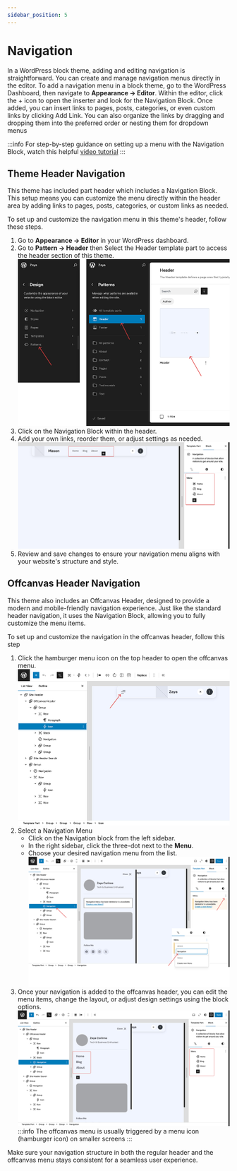 ```yaml
---
sidebar_position: 5
---
```

# Navigation

In a WordPress block theme, adding and editing navigation is straightforward. You can create and manage navigation menus directly in the editor. To add a navigation menu in a block theme, go to the WordPress Dashboard, then navigate to **Appearance → Editor**. Within the editor, click the + icon to open the inserter and look for the Navigation Block. Once added, you can insert links to pages, posts, categories, or even custom links by clicking Add Link. You can also organize the links by dragging and dropping them into the preferred order or nesting them for dropdown menus

:::info
For step-by-step guidance on setting up a menu with the Navigation Block, watch this helpful [video tutorial](https://learn.wordpress.org/tutorial/how-to-create-a-menu-with-the-navigation-block/)
:::


## Theme Header Navigation
This theme has included part header which includes a Navigation Block. This setup means you can customize the menu directly within the header area by adding links to pages, posts, categories, or custom links as needed.

To set up and customize the navigation menu in this theme's header, follow these steps.

1. Go to **Appearance → Editor** in your WordPress dashboard.
2. Go to **Pattern → Header** then Select the Header template part to access the header section of this theme.
   ![navigation step 2](/img/zaya/navigation-step-2.jpg)
3. Click on the Navigation Block within the header.
4. Add your own links, reorder them, or adjust settings as needed. 
   ![navigation step 4](/img/zaya/navigation-step-4.png)
5. Review and save changes to ensure your navigation menu aligns with your website's structure and style.


## Offcanvas Header Navigation
This theme also includes an Offcanvas Header, designed to provide a modern and mobile-friendly navigation experience. Just like the standard header navigation, it uses the Navigation Block, allowing you to fully customize the menu items.

To set up and customize the navigation in the offcanvas header, follow this step
1. Click the hamburger menu icon on the top header to open the offcanvas menu. 
   ![offcanvas header navigation](/img/zaya/offcanvas-header-step-1.jpg)
2. Select a Navigation Menu 
   -  Click on the Navigation block from the left sidebar.
   -  In the right sidebar, click the three-dot next to the **Menu**.
   -  Choose your desired navigation menu from the list.
   ![offcanvas header navigation](/img/zaya/offcanvas-header-step-2.jpg)
3. Once your navigation is added to the offcanvas header, you can edit the menu items, change the layout, or adjust design settings using the block options.
   ![offcanvas header navigation](/img/zaya/offcanvas-header-step-3.jpg)
:::info
The offcanvas menu is usually triggered by a menu icon (hamburger icon) on smaller screens
:::

Make sure your navigation structure in both the regular header and the offcanvas menu stays consistent for a seamless user experience.